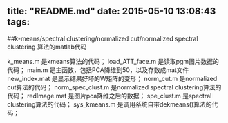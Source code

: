title: "README.md"
date: 2015-05-10 13:08:43
tags:
---

##k-means/spectral clustering/normalized cut/normalized spectral clustering 算法的matlab代码 

k_means.m 是kmeans算法的代码；
load_ATT_face.m 是读取pgm图片数据的代码；
main.m 是主函数，包括PCA降维到50，以及存数成mat文件
new_index.mat 是显示结果好坏的W矩阵的变形；
norm_cut.m 是normalized cut算法的代码；
norm_spec_clust.m 是normalized spectral clustering算法的代码；
redImage.mat 是图片pca降维之后的数据；
spe_clust.m 是spectral clustering算法的代码；
sys_kmeans.m 是调用系统自带dekmeans()算法的代码；